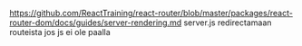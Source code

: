 https://github.com/ReactTraining/react-router/blob/master/packages/react-router-dom/docs/guides/server-rendering.md
server.js redirectamaan routeista jos js ei ole paalla